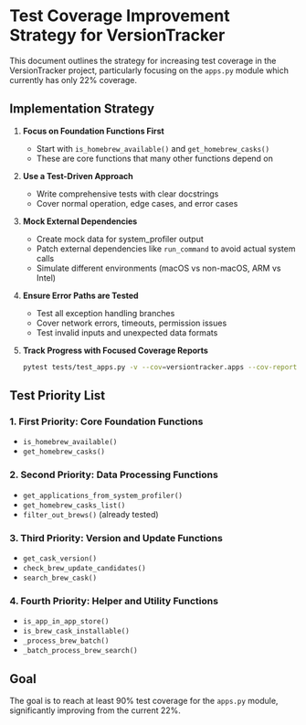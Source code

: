 # Test Coverage Improvement Strategy for VersionTracker

This document outlines the strategy for increasing test coverage in the VersionTracker project, particularly focusing on the `apps.py` module which currently has only 22% coverage.

## Implementation Strategy

1. **Focus on Foundation Functions First**
   - Start with `is_homebrew_available()` and `get_homebrew_casks()`
   - These are core functions that many other functions depend on

2. **Use a Test-Driven Approach**
   - Write comprehensive tests with clear docstrings
   - Cover normal operation, edge cases, and error cases

3. **Mock External Dependencies**
   - Create mock data for system_profiler output
   - Patch external dependencies like `run_command` to avoid actual system calls
   - Simulate different environments (macOS vs non-macOS, ARM vs Intel)

4. **Ensure Error Paths are Tested**
   - Test all exception handling branches
   - Cover network errors, timeouts, permission issues
   - Test invalid inputs and unexpected data formats

5. **Track Progress with Focused Coverage Reports**
   ```bash
   pytest tests/test_apps.py -v --cov=versiontracker.apps --cov-report=term-missing
   ```

## Test Priority List

### 1. First Priority: Core Foundation Functions
- `is_homebrew_available()`
- `get_homebrew_casks()`

### 2. Second Priority: Data Processing Functions
- `get_applications_from_system_profiler()`
- `get_homebrew_casks_list()`
- `filter_out_brews()` (already tested)

### 3. Third Priority: Version and Update Functions
- `get_cask_version()`
- `check_brew_update_candidates()`
- `search_brew_cask()`

### 4. Fourth Priority: Helper and Utility Functions
- `is_app_in_app_store()`
- `is_brew_cask_installable()`
- `_process_brew_batch()`
- `_batch_process_brew_search()`

## Goal
The goal is to reach at least 90% test coverage for the `apps.py` module, significantly improving from the current 22%.
